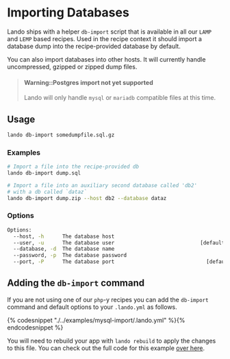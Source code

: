Importing Databases
===================

Lando ships with a helper `db-import` script that is available in all our `LAMP` and `LEMP` based recipes. Used in the recipe context it should import a database dump into the recipe-provided database by default.

You can also import databases into other hosts. It will currently handle uncompressed, gzipped or zipped dump files.

> #### Warning::Postgres import not yet supported
>
> Lando will only handle `mysql` or `mariadb` compatible files at this time.

Usage
-----

```bash
lando db-import somedumpfile.sql.gz
```

### Examples

```bash
# Import a file into the recipe-provided db
lando db-import dump.sql

# Import a file into an auxiliary second database called 'db2'
# with a db called `dataz`
lando db-import dump.zip --host db2 --database dataz
```

### Options

```bash
Options:
  --host, -h      The database host
  --user, -u      The database user                            [default: "root"]
  --database, -d  The database name
  --password, -p  The database password
  --port, -P      The database port                              [default: 3306]
```

Adding the `db-import` command
------------------------------

If you are not using one of our `php`-y recipes you can add the `db-import` command and default options to your `.lando.yml` as follows.

{% codesnippet "./../examples/mysql-import/.lando.yml" %}{% endcodesnippet %}

You will need to rebuild your app with `lando rebuild` to apply the changes to this file. You can check out the full code for this example [over here](https://github.com/kalabox/lando/tree/master/examples/mysql-import).
